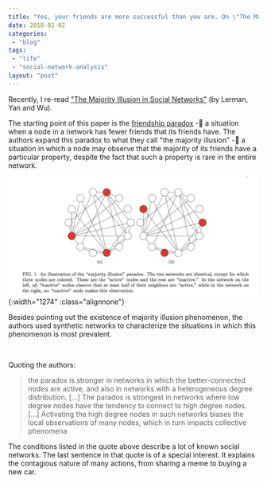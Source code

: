 ```yaml
---
title: "Yes, your friends are more successful than you are. On \"The Majority Illusion in Social Networks\""
date: 2018-02-02
categories: 
 - "blog"
tags: 
 - "life"
 - "social-network-analysis"
layout: "post"
---
```


Recently, I re-read ["The Majority Illusion in Social Networks"](http://arxiv.org/pdf/1506.03022v1.pdf) (by Lerman, Yan and Wu).

The starting point of this paper is the [friendship paradox](https://en.wikipedia.org/wiki/Friendship_paradox) - a situation when a node in a network has fewer friends that its friends have. The authors expand this paradox to what they call "the majority illusion" - a situation in which a node may observe that the majority of its friends have a particular property, despite the fact that such a property is rare in the entire network.

![An illustration of the “majority illusion” paradox. The two networks are identical, except for which three nodes are colored. These are the “active” nodes and the rest are “inactive.” In the network on the left, all “inactive” nodes observe that at least half of their neighbors are “active,” while in the network on the right, no “inactive” node makes this observation.F](/assets/img/2018/02/screen-shot-2018-02-02-at-21-33-33.png){:width="1274" :class="alignnone"}

Besides pointing out the existence of majority illusion phenomenon, the authors used synthetic networks to characterize the situations in which this phenomenon is most prevalent.

 

Quoting the authors:

> the paradox is stronger in networks in which the better-connected nodes are active, and also in networks with a heterogeneous degree distribution. [...] The paradox is strongest in networks where low degree nodes have the tendency to connect to high degree nodes. [...] Activating the high degree nodes in such networks biases the local observations of many nodes, which in turn impacts collective phenomena


The conditions listed in the quote above describe a lot of known social networks. The last sentence in that quote is of a special interest. It explains the contagious nature of many actions, from sharing a meme to buying a new car.

 
